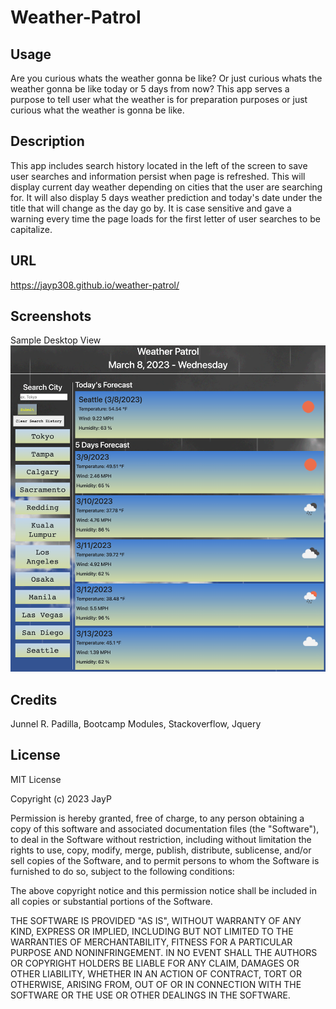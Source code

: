 # Weather-Patrol

## Usage
Are you curious whats the weather gonna be like? Or just curious whats the weather gonna be like today or 5 days from now? This app serves a purpose to tell user what the weather is for preparation purposes or just curious what the weather is gonna be like.

## Description
This app includes search history located in the left of the screen to save user searches and information persist when page is refreshed. This will display current day weather depending on cities that the user are searching for. It will also display 5 days weather prediction and today's date under the title that will change as the day go by. It is case sensitive and gave a warning every time the page loads for the first letter of user searches to be capitalize. 
 
## URL
https://jayp308.github.io/weather-patrol/

## Screenshots
Sample Desktop View
<img src="./assets/images/sample-weather-desktop.png" />

## Credits
Junnel R. Padilla, Bootcamp Modules, Stackoverflow, Jquery

## License
MIT License

Copyright (c) 2023 JayP

Permission is hereby granted, free of charge, to any person obtaining a copy
of this software and associated documentation files (the "Software"), to deal
in the Software without restriction, including without limitation the rights
to use, copy, modify, merge, publish, distribute, sublicense, and/or sell
copies of the Software, and to permit persons to whom the Software is
furnished to do so, subject to the following conditions:

The above copyright notice and this permission notice shall be included in all
copies or substantial portions of the Software.

THE SOFTWARE IS PROVIDED "AS IS", WITHOUT WARRANTY OF ANY KIND, EXPRESS OR
IMPLIED, INCLUDING BUT NOT LIMITED TO THE WARRANTIES OF MERCHANTABILITY,
FITNESS FOR A PARTICULAR PURPOSE AND NONINFRINGEMENT. IN NO EVENT SHALL THE
AUTHORS OR COPYRIGHT HOLDERS BE LIABLE FOR ANY CLAIM, DAMAGES OR OTHER
LIABILITY, WHETHER IN AN ACTION OF CONTRACT, TORT OR OTHERWISE, ARISING FROM,
OUT OF OR IN CONNECTION WITH THE SOFTWARE OR THE USE OR OTHER DEALINGS IN THE
SOFTWARE.
